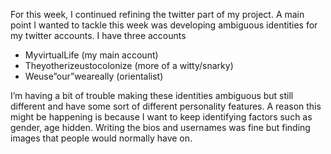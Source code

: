 For this week, I continued refining the twitter part of my project. A main point I wanted to tackle this week was developing ambiguous identities for my twitter accounts. I have three accounts </br>
<ul> 
  <li> MyvirtualLife (my main account) </li>
  <li> Theyotherizeustocolonize (more of a witty/snarky) </li> 
  <li> Weuse”our”weareally (orientalist) </li>
</ul> 

I’m having a bit of trouble making these identities ambiguous but still different and have some sort of different personality features. A reason this might be happening is because I want to keep identifying factors such as gender, age hidden. 
Writing the bios and usernames was fine but finding images that people would normally have on. 

